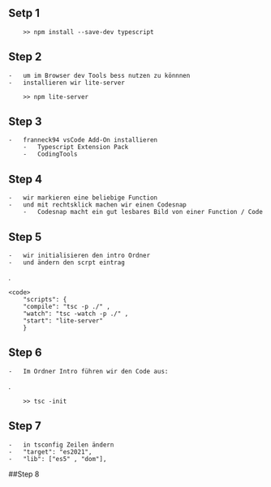 ## Setp 1

        >> npm install --save-dev typescript

## Step 2

    -   um im Browser dev Tools bess nutzen zu könnnen
    -   installieren wir lite-server
    
        >> npm lite-server

## Step 3

    -   franneck94 vsCode Add-On installieren
        -   Typescript Extension Pack
        -   CodingTools

## Step 4

    -   wir markieren eine beliebige Function
    -   und mit rechtsklick machen wir einen Codesnap
        -   Codesnap macht ein gut lesbares Bild von einer Function / Code

## Step 5

    -   wir initialisieren den intro Ordner
    -   und ändern den scrpt eintrag
.

    <code>
        "scripts": {
        "compile": "tsc -p ./" ,
        "watch": "tsc -watch -p ./" ,
        "start": "lite-server"
        }

## Step 6

    -   Im Ordner Intro führen wir den Code aus:
.

        >> tsc -init

## Step 7

    -   in tsconfig Zeilen ändern
    -   "target": "es2021",
    -   "lib": ["es5" , "dom"],

##Step 8 